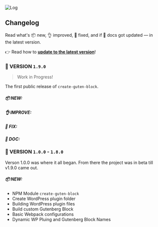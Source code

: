 ![Log](http://on.ahmda.ws/osUz/c)

## Changelog

Read what's 📦 new, 👌 improved, 🐛 fixed, and  if 📖 docs got updated — in the latest version.


👉  Read how to [**update to the latest version**](https://github.com/ahmadawais/create-guten-block#updating-to-new-releases)!

### 🦁 VERSION `1.9.0`
>Work in Progress!

The first public release of `create-guten-block`.

##### 📦 NEW:
##### 👌 IMPROVE:
##### 🐛 FIX:
##### 📖 DOC:


### 🐨 VERSION `1.0.0` - `1.8.0`
Verson 1.0.0 was where it all began. From there the project was in beta till v1.9.0 came out.

##### 📦 NEW:
- NPM Module `create-guten-block`
- Create WordPress plugin folder
- Building WordPress plugin files
- Build custom Gutenberg Block
- Basic Webpack configurations
- Dynamic WP Pluing and Gutenberg Block Names
